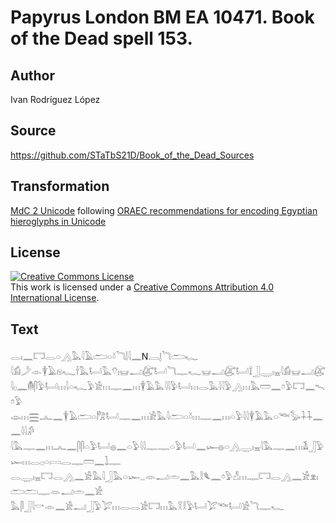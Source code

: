 # Papyrus London BM EA 10471. Book of the Dead spell 153.

## Author 

Ivan Rodríguez López

## Source 

https://github.com/STaTbS21D/Book_of_the_Dead_Sources

## Transformation 

[MdC 2 Unicode](https://statbs21d.github.io/mdc2unicode.html) following [ORAEC recommendations for encoding Egyptian hieroglyphs in Unicode](https://github.com/oraec/recommendations-encoding-hieroglyphs)

## License 

<a rel="license" href="http://creativecommons.org/licenses/by/4.0/"><img alt="Creative Commons License" style="border-width:0" src="https://i.creativecommons.org/l/by/4.0/88x31.png" /></a><br />This work is licensed under a <a rel="license" href="http://creativecommons.org/licenses/by/4.0/">Creative Commons Attribution 4.0 International License</a>.

## Text 

<hiero><rubrum>𓂋𓏤𓈖𓉐𓂋𓏏𓂻𓅓𓇋𓄿𓂧𓏏𓍱𓆓𓌃𓇋𓈖</rubrum>N𓐙𓊤𓆓𓂧𓆑<br>
𓇋𓀁𓌳𓁹𓇉𓄿𓁶𓆑𓌂𓅓𓂡𓅓𓄣𓏤𓊠𓂝𓅻𓂡𓆓𓊃𓆑𓊠𓂝𓅻𓂡𓍏𓃀𓇾𓏤𓈇𓇋𓀁𓊠𓂝𓅻<br>
𓇋𓊪𓈖𓄟𓋴𓅱𓂡𓏥𓇋𓏏𓆑𓅱𓀀𓏥𓊃𓈖𓏥𓇉𓄿𓅓𓇋𓇋𓅱𓂡𓏥𓂋𓅓𓇋𓇋𓅱𓂻𓏥𓅓𓏠𓈖𓏌𓅱𓉐𓈖𓍇𓏌𓅱<br>
𓁼𓏥𓈗𓂜𓈖𓇉𓄿𓂧𓏏𓀗𓂡𓊃𓈖𓏥𓀀𓅓𓇋𓂧𓏏𓍱𓏥𓊃𓈖𓏥𓏏𓅱𓇋𓇋𓇉𓄿𓅓𓏏𓆝𓅭𓇑𓇑𓈖𓈖𓇋𓇋𓀔<br>
𓇋𓅓𓊃𓈖𓏥𓂜𓈖𓋴𓋴𓏏𓅱𓂡𓐍𓈖𓏏𓅱𓇋𓇋𓊃𓊃𓏏𓅱𓂡𓈖𓆱𓐍𓏏𓂻𓇾𓏤𓈇𓇋𓅓𓊃𓈖𓏥𓌥𓃀𓅱𓆱𓏥𓂋𓊪𓏏𓇯𓂋𓊃𓏠𓈖𓍖𓊃<br>
𓂋𓇾𓏤𓈇𓉐𓂋𓂻𓈖𓀀𓅓𓇋𓃀𓅓𓏏𓆱𓈒𓈒𓁺𓂝𓏛𓈖𓅓𓎛𓆰𓈖𓏌𓅱𓀭𓏥𓊃𓉐𓂋𓂻𓈖𓀀𓁷𓏤𓂧𓂧𓊃𓁺𓂝𓏛𓈖𓀀<br>
𓅓𓋴𓃀𓇋𓎡𓁹𓈖𓀀𓂝𓃀𓅱𓅯𓏥𓂋𓂋𓀀𓉐𓏥𓅓𓎝𓎛𓅱𓂡𓅯𓆝𓂡𓀀𓆓𓊃𓆑<br></hiero>